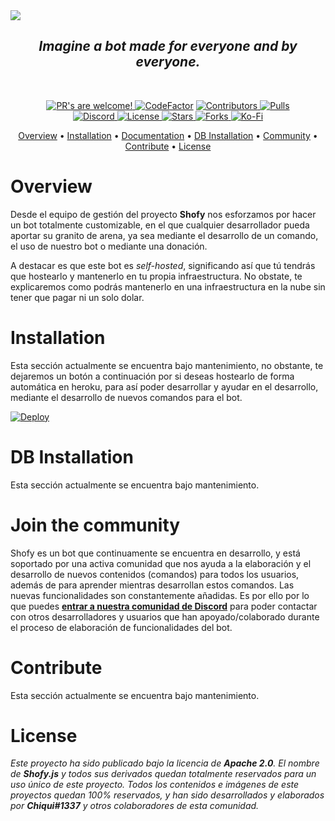 <a href="https://ko-fi.com/P5P6582OC">
  <img src="https://cdn.discordapp.com/attachments/821805150087282708/863140389930270740/shofy.png">
</a>
<div align="center">
  <h2><i>Imagine a bot made for everyone and by everyone.</i></h2>
<br/>
  <p>
    <a href="https://github.com/chiquicalris-dev/shofy/pulls">
      <img src="https://img.shields.io/badge/PRs-welcome!-10AF6F" alt="PR's are welcome!" />
    </a>
<a href="https://www.codefactor.io/repository/github/shofy-js/shofy"><img src="https://www.codefactor.io/repository/github/shofy-js/shofy/badge" alt="CodeFactor" /></a>
    <a href="https://github.com/chiquicalris-dev/shofy/pulls">
      <img src="https://img.shields.io/github/contributors/shofy-js/shofy?color=10AF6F" alt="Contributors" />
    </a>
    <a href="https://github.com/chiquicalris-dev/shofy/pulls">
      <img src="https://img.shields.io/github/issues-pr/shofy-js/shofy?color=10AF6F" alt="Pulls" />
    </a>
  <br>
    <a href="https://discord.gg/3FBGND2">
      <img src="https://img.shields.io/discord/529318779620950036.svg?label=&logo=discord&logoColor=ffffff&color=5865F2&labelColor=2c2f33" alt="Discord" />
    </a>
    <a href="https://www.apache.org/licenses/LICENSE-2.0">
      <img src="https://img.shields.io/badge/License-Apache%202.0-5865F2" alt="License" />
    </a>
    <a href="https://github.com/chiquicalris-dev/shofy/stargazers">
      <img src="https://img.shields.io/github/stars/shofy-js/shofy?color=5865F2&label=Stars" alt="Stars" />
    </a>
    <a href="https://github.com/chiquicalris-dev/shofy/network/members">
      <img src="https://img.shields.io/github/forks/shofy-js/shofy?color=5865F2&label=Forks" alt="Forks" />
    </a>
    <a href="https://ko-fi.com/chiquidev">
      <img src="https://img.shields.io/badge/Support%20us%20on-ko--fi-red" alt="Ko-Fi" />
    </a>
 </p>
  <p align="center">
    <a href="#overview">Overview</a>
    • <a href="#installation">Installation</a>
    • <a href="">Documentation</a>
    • <a href="#DB Installation">DB Installation</a>
    • <a href="#join the community">Community</a>
    • <a href="#Contribute">Contribute</a>
    • <a href="#license">License</a>
  </p>
</div>

# Overview

Desde el equipo de gestión del proyecto **Shofy** nos esforzamos por hacer un bot totalmente customizable, en el que cualquier desarrollador pueda aportar su granito de arena, ya sea mediante el desarrollo de un comando, el uso de nuestro bot o mediante una donación.

A destacar es que este bot es _self-hosted_, significando así que tú tendrás que hostearlo y mantenerlo en tu propia infraestructura. No obstate, te explicaremos como podrás mantenerlo en una infraestructura en la nube sin tener que pagar ni un solo dolar.

# Installation

Esta sección actualmente se encuentra bajo mantenimiento, no obstante, te dejaremos un botón a continuación por si deseas hostearlo de forma automática en heroku, para así poder desarrollar y ayudar en el desarrollo, mediante el desarrollo de nuevos comandos para el bot.

<a href="https://heroku.com/deploy">
  <img src="https://img.shields.io/badge/Deploy-to%20heroku!-3B2F63" alt="Deploy">
</a>

# DB Installation

Esta sección actualmente se encuentra bajo mantenimiento.

# Join the community

Shofy es un bot que continuamente se encuentra en desarrollo, y está soportado por una activa comunidad que nos ayuda a la elaboración y el desarrollo de nuevos contenidos (comandos) para todos los usuarios, además de para aprender mientras desarrollan estos comandos. Las nuevas funcionalidades son constantemente añadidas. Es por ello por lo que puedes **[entrar a nuestra comunidad de Discord](https://discord.gg/Chiqui)** para poder contactar con otros desarrolladores y usuarios que han apoyado/colaborado durante el proceso de elaboración de funcionalidades del bot.

# Contribute

Esta sección actualmente se encuentra bajo mantenimiento.

# License

_Este proyecto ha sido publicado bajo la licencia de **Apache 2.0**. El nombre de **Shofy.js** y todos sus derivados quedan totalmente reservados para un uso único de este proyecto. Todos los contenidos e imágenes de este proyectos quedan 100% reservados, y han sido desarrollados y elaborados por **Chiqui#1337** y otros colaboradores de esta comunidad._

